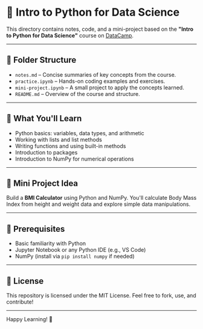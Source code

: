 # 📘 Intro to Python for Data Science

This directory contains notes, code, and a mini-project based on the **"Intro to Python for Data Science"** course on [DataCamp](https://www.datacamp.com/).

---

## 📂 Folder Structure

- `notes.md` – Concise summaries of key concepts from the course.
- `practice.ipynb` – Hands-on coding examples and exercises.
- `mini-project.ipynb` – A small project to apply the concepts learned.
- `README.md` – Overview of the course and structure.

---

## 🧠 What You'll Learn

- Python basics: variables, data types, and arithmetic
- Working with lists and list methods
- Writing functions and using built-in methods
- Introduction to packages
- Introduction to NumPy for numerical operations

---

## 🚀 Mini Project Idea

Build a **BMI Calculator** using Python and NumPy. You'll calculate Body Mass Index from height and weight data and explore simple data manipulations.

---

## 📌 Prerequisites

- Basic familiarity with Python
- Jupyter Notebook or any Python IDE (e.g., VS Code)
- NumPy (install via `pip install numpy` if needed)

---

## 📜 License

This repository is licensed under the MIT License. Feel free to fork, use, and contribute!

---

Happy Learning! 🌱
